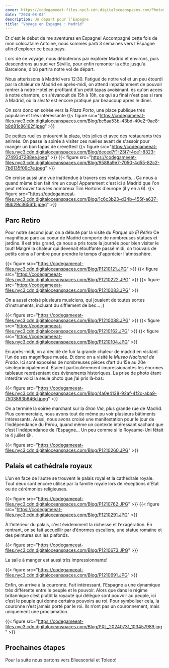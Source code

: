 ```yaml
---
cover: https://codegameeat-files.nyc3.cdn.digitaloceanspaces.com/Photos/Blog/P1210328.JPG
date: "2024-08-03"
description: Un depart pour l’Espagne
title: "Voyage en Espagne : Madrid"
---
```


Et c'est le début de me aventures en Espagne! Accompagné cette fois de mon colocataire Antoine, nous sommes parti 3 semaines vers l'Espagne afin d'explorer ce beau pays.

Lors de ce voyage, nous débuterons par explorer Madrid et environs, puis descendrons au sud ver Séville, pour enfin remonter la côte jusqu'à Barcelone, d'où partira notre vol de départ.

Nous atterissons à Madrid vers 12:30. Fatigué de notre vol et un peu étourdi par la chaleur de Madrid en après-midi, on attend impatiamment de pouvoir rentrer à notre Hotel en profitant d'un petit tapas avoisinant. ès qu'on acces à notre chambre, on s'évanouit de 15h à 18h, ce qui au final n'est pas si rare à Madrid, où la *siesta* est encore pratiqué par beaucoup apres le diner.

On sors donc en soirée vers la *Plaza Porto*, une place publique très populaire et très intéressante
{{< figure src="https://codegameeat-files.nyc3.cdn.digitaloceanspaces.com/Blog/bc5aa53b-43bd-40e2-9ac8-b8d81c86162f.jpeg" >}}

De petites ruelles entourent la plaza, très jolies et avec des restaurants très animés. On passe la soirée à visiter ces ruelles avant de s'assoir pour manger un bon tapas de crevettes!
{{< figure src="https://codegameeat-files.nyc3.cdn.digitaloceanspaces.com/Blog/deced7f1-23f7-4ce1-8323-27493d7288ee.jpeg" >}}
{{< figure src="https://codegameeat-files.nyc3.cdn.digitaloceanspaces.com/Blog/9588a9e7-7050-4d55-82c2-7b6135f09c7e.jpeg" >}}

On croise aussi une vue inattendue à travers ces restaurants... Ça nous a quand même bien fait rire un coup! Apparement c'est ici à Madrid que l'on peut retrouver tous les nombreux Tim Hortons d'europe (il y en a 6). 
{{< figure src="https://codegameeat-files.nyc3.cdn.digitaloceanspaces.com/Blog/1c6c3b23-d34b-455f-a637-96b29c3656fb.jpeg" >}}

## Parc Retiro

Pour notre second jour, on a débuté par la visite du *Parque de El Retiro* Ce magnifique parc au coeur de Madrid comporte de nombreuses statues et jardins. Il est très grand, ça nous a pris toute la journée pour bien visiter le tout! Malgré la chaleur qui devenait étouffante passé midi, on trouvais de petits coins a l'ombre pour prendre le temps d'apprécier l'atmosphère.

{{< figure src="https://codegameeat-files.nyc3.cdn.digitaloceanspaces.com/Blog/P1210121.JPG" >}}
{{< figure src="https://codegameeat-files.nyc3.cdn.digitaloceanspaces.com/Blog/P1210222.JPG" >}}
{{< figure src="https://codegameeat-files.nyc3.cdn.digitaloceanspaces.com/Blog/P1210083.JPG" >}}

On a aussi croisé plusieurs musiciens, qui jouaient de toutes sortes d’instruments, incluant du sifflement de bec... ;)

{{< figure src="https://codegameeat-files.nyc3.cdn.digitaloceanspaces.com/Blog/P1210088.JPG" >}}
{{< figure src="https://codegameeat-files.nyc3.cdn.digitaloceanspaces.com/Blog/P1210162.JPG" >}}
{{< figure src="https://codegameeat-files.nyc3.cdn.digitaloceanspaces.com/Blog/P1210104.JPG" >}}

En après-midi, on a décidé de fuir la grande chaleur de madrid en visitant l’un de ses magnifique musée. Et donc on a visité  le *Museo Nacional de Prado*. Ici sont exposées de nombreuses pièces d’art du 15e au 20e siècleprincipalement. Étaient particulièrement iimpressionantes les énormes tableaux représentant des évènements historiques. La prise de photo étant interdite voici la seule photo que j’ai pris là-bas:

{{< figure src="https://codegameeat-files.nyc3.cdn.digitaloceanspaces.com/Blog/4a0e4138-92af-4f2c-aba9-7503883b846d.jpeg" >}}

On a terminé la soirée marchant sur la  *Gran Vía*,  plus grande rue de Madrid.  Plus commerciale, nous  avons tout de  même pu voir plusieurs bâtiments intéressants.
Aussi, nous avons croisé une manifestation pour le jour de l’indépendance du Pérou, quand même un contexte intéressant sachant que c’est l’indépendance de l’Espagne... Un peu comme si le Royaume-Uni fêtait le 4  juillet 😅 .

{{< figure src="https://codegameeat-files.nyc3.cdn.digitaloceanspaces.com/Blog/P1210260.JPG" >}}

## Palais et cathédrale royaux
L’un en face de l’autre se trouvent le palais royal et la cathédrale royale. Tout deux sont encore utilisé par la famille royale lors de réceptions d’État ou de cérémonies religieuses.

{{< figure src="https://codegameeat-files.nyc3.cdn.digitaloceanspaces.com/Blog/P1210762.JPG" >}}
{{< figure src="https://codegameeat-files.nyc3.cdn.digitaloceanspaces.com/Blog/P1210291.JPG" >}}

À l’intérieur du palais, c’est évidemment la richesse et l’exagération. En rentrant, on se fait accueillir par d’énormes escaliers, une statue romaine et des peintures sur les plafonds.

{{< figure src="https://codegameeat-files.nyc3.cdn.digitaloceanspaces.com/Blog/P1210673.JPG" >}}

La salle à manger est aussi très impressionnante!

{{< figure src="https://codegameeat-files.nyc3.cdn.digitaloceanspaces.com/Blog/P1210691.JPG" >}}

Enfin, on arrive à la couronne. Fait intéressant, l’Espagne a une dynamique très différente entre le peuple et le pouvoir. Alors que dans le régime britannique c’est plutôt la royauté qui délègue sont pouvoir au peuple, ici c’est le peuple qui donne certains pouvoirs au roi. Pour symboliser cela, la couronne n’est jamais porté par le roi. Ils n’ont pas un couronnement, mais uniquement une proclamation.

{{< figure src="https://codegameeat-files.nyc3.cdn.digitaloceanspaces.com/Blog/PXL_20240731_103457989.jpg" >}}

## Prochaines étapes
Pour la suite nous partons vers Elleescorial et Toledo!
